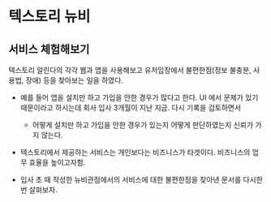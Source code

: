 # 텍스토리 뉴비 
## 서비스 체험해보기
텍스토리 알린다의 각각 웹과 앱을 사용해보고 유저입장에서 
불편한점(정보 불충분, 사용법, 장애) 등을 찾아보는 일을 하였다.

* 예를 들어 앱을 설치만 하고 가입을 안한 경우가 많다고 한다. UI 에서 문제가 있기 때문이라고 하시는데
회사 입사 3개월이 지난 지금. 다시 기록을 검토하면서 
    * 어떻게 설치만 하고 가입을 안한 경우가 있는지 어떻게 판단하였는지 신뢰가 가지 않는다.

* 텍스토리에서 제공하는 서비스는 개인보다는 비즈니스가 타겟이다. 비즈니스의 업무 효율을 높이고자함.


* 입사 초 때 작성한 뉴비관점에서의 서비스에 대한 불편한점을 찾아낸 문서를 다시한번 살펴보자.